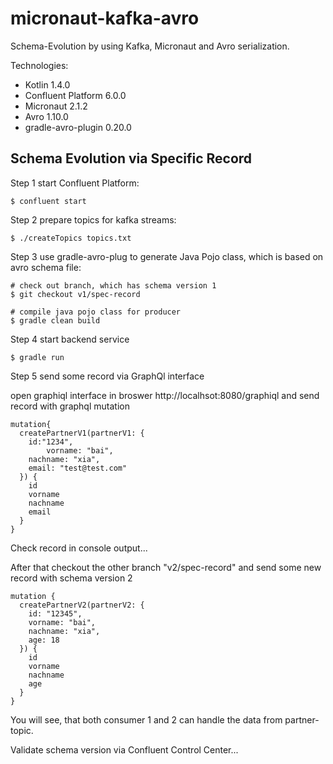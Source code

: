 # micronaut-kafka-avro
Schema-Evolution by using Kafka, Micronaut and Avro serialization.

Technologies:
* Kotlin 1.4.0
* Confluent Platform 6.0.0
* Micronaut 2.1.2
* Avro 1.10.0
* gradle-avro-plugin 0.20.0

## Schema Evolution via Specific Record

Step 1 start Confluent Platform:
```
$ confluent start
```

Step 2 prepare topics for kafka streams:
```
$ ./createTopics topics.txt
```

Step 3 use gradle-avro-plug to generate Java Pojo class, which is based on avro schema file:
```
# check out branch, which has schema version 1
$ git checkout v1/spec-record  

# compile java pojo class for producer
$ gradle clean build   
```

Step 4 start backend service
```
$ gradle run
```

Step 5 send some record via GraphQl interface

open graphiql interface in broswer http://localhsot:8080/graphiql and send record with graphql mutation
```
mutation{
  createPartnerV1(partnerV1: {
    id:"1234",
		vorname: "bai",
    nachname: "xia",
    email: "test@test.com"
  }) {
    id
    vorname
    nachname
    email
  }
}
```

Check record in console output...

After that checkout the other branch "v2/spec-record" and send some new record with schema version 2
```
mutation {
  createPartnerV2(partnerV2: {
    id: "12345",
    vorname: "bai",
    nachname: "xia",
    age: 18
  }) {
    id
    vorname
    nachname
    age
  }
}
```

You will see, that both consumer 1 and 2 can handle the data from partner-topic. 

Validate schema version via Confluent Control Center...
